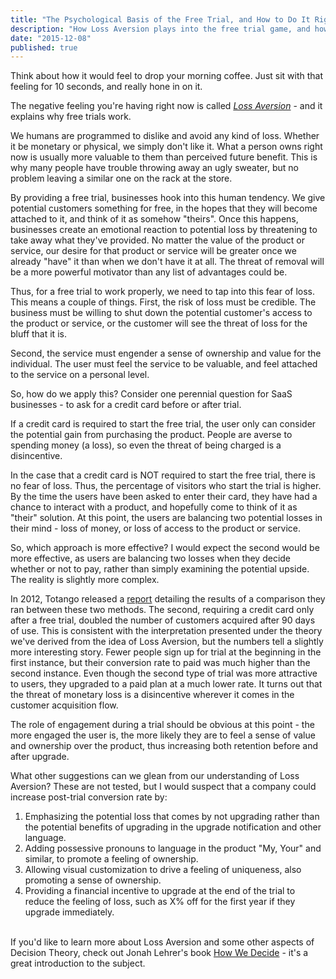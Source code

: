 ```yaml
---
title: "The Psychological Basis of the Free Trial, and How to Do It Right"
description: "How Loss Aversion plays into the free trial game, and how to ensure you're properly setting up your users for the upgrade moment"
date: "2015-12-08"
published: true
---
```


Think about how it would feel to drop your morning coffee. Just sit with that feeling for 10 seconds, and really hone in on it.

The negative feeling you're having right now is called [*Loss Aversion*](https://en.wikipedia.org/wiki/Loss_aversion) - and it explains why free trials work.

We humans are programmed to dislike and avoid any kind of loss. Whether it be monetary or physical, we simply don't like it. What a person owns right now is usually more valuable to them than perceived future benefit. This is why many people have trouble throwing away an ugly sweater, but no problem leaving a similar one on the rack at the store.

By providing a free trial, businesses hook into this human tendency. We give potential customers something for free, in the hopes that they will become attached to it, and think of it as somehow "theirs". Once this happens, businesses create an emotional reaction to potential loss by threatening to take away what they've provided. No matter the value of the product or service, our desire for that product or service will be greater once we already "have" it than when we don't have it at all. The threat of removal will be a more powerful motivator than any list of advantages could be.

Thus, for a free trial to work properly, we need to tap into this fear of loss. This means a couple of things. First, the risk of loss must be credible. The business must be willing to shut down the potential customer's access to the product or service, or the customer will see the threat of loss for the bluff that it is.

Second, the service must engender a sense of ownership and value for the individual. The user must feel the service to be valuable, and feel attached to the service on a personal level. 

So, how do we apply this? Consider one perennial question for SaaS businesses - to ask for a credit card before or after trial.

If a credit card is required to start the free trial, the user only can consider the potential gain from purchasing the product. People are averse to spending money (a loss), so even the threat of being charged is a disincentive.

In the case that a credit card is NOT required to start the free trial, there is no fear of loss. Thus, the percentage of visitors who start the trial is higher. By the time the users have been asked to enter their card, they have had a chance to interact with a product, and hopefully come to think of it as "their" solution. At this point, the users are balancing two potential losses in their mind - loss of money, or loss of access to the product or service. 

So, which approach is more effective? I would expect the second would be more effective, as users are balancing two losses when they decide whether or not to pay, rather than simply examining the potential upside. The reality is slightly more complex.

In 2012, Totango released a [report](http://www.totango.com/wp-content/uploads/2012/11/2012-SaaS-Conversions-Benchmark2.pdf) detailing the results of a comparison they ran between these two methods. The second, requiring a credit card only after a free trial, doubled the number of customers acquired after 90 days of use. This is consistent with the interpretation presented under the theory we've derived from the idea of Loss Aversion, but the numbers tell a slightly more interesting story. Fewer people sign up for trial at the beginning in the first instance, but their conversion rate to paid was much higher than the second instance. Even though the second type of trial was more attractive to users, they upgraded to a paid plan at a much lower rate. It turns out that the threat of monetary loss is a disincentive wherever it comes in the customer acquisition flow.

The role of engagement during a trial should be obvious at this point - the more engaged the user is, the more likely they are to feel a sense of value and ownership over the product, thus increasing both retention before and after upgrade.

What other suggestions can we glean from our understanding of Loss Aversion? These are not tested, but I would suspect that a company could increase post-trial conversion rate by:

1. Emphasizing the potential loss that comes by not upgrading rather than the potential benefits of upgrading in the upgrade notification and other language.
2. Adding possessive pronouns to language in the product "My, Your" and similar, to promote a feeling of ownership.
3. Allowing visual customization to drive a feeling of uniqueness, also promoting a sense of ownership.
4. Providing a financial incentive to upgrade at the end of the trial to reduce the feeling of loss, such as X% off for the first year if they upgrade immediately.

<br />
If you'd like to learn more about Loss Aversion and some other aspects of Decision Theory, check out Jonah Lehrer's book <a rel="nofollow" href="http://www.amazon.com/gp/product/B0035QMS5Q/ref=as_li_tl?ie=UTF8&camp=1789&creative=9325&creativeASIN=B0035QMS5Q&linkCode=as2&tag=wilbarsblo-20&linkId=LZ3DXRSJHMPGQWRR">How We Decide</a> - it's a great introduction to the subject.
